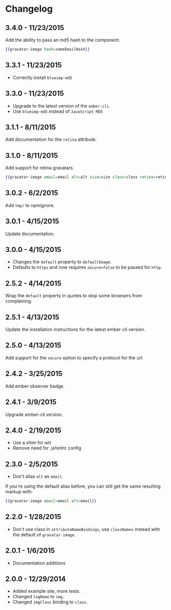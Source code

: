 # Changelog

## 3.4.0 - 11/23/2015

Add the ability to pass an md5 hash to the component.

```hbs
{{gravatar-image hash=someEmailHash}}
```

## 3.3.1 - 11/23/2015

* Correctly install `blueimp-md5`

## 3.3.0 - 11/23/2015

* Upgrade to the latest version of the `ember-cli`
* Use `blueimp-md5` instead of `JavaScript-MD5`

## 3.1.1 - 8/11/2015

Add documentation for the `retina` attribute.

## 3.1.0 - 8/11/2015

Add support for retina gravatars.

```hbs
{{gravatar-image email=email alt=alt size=size class=class retina=retina}}
```

## 3.0.2 - 6/2/2015

Add `tmp/` to npmignore.

## 3.0.1 - 4/15/2015

Update documentation.

## 3.0.0 - 4/15/2015

* Changes the `default` property to `defaultImage`.
* Defaults to `https` and now requires `secure=false` to be passed for `http`.

## 2.5.2 - 4/14/2015

Wrap the `default` property in quotes to stop some browsers from complaining.

## 2.5.1 - 4/13/2015

Update the installation instructions for the latest ember-cli version.

## 2.5.0 - 4/13/2015

Add support for the `secure` option to specify a protocol for the url.

## 2.4.2 - 3/25/2015

Add ember observer badge.

## 2.4.1 - 3/9/2015

Upgrade ember-cli version.

## 2.4.0 - 2/19/2015

* Use a shim for `md5`
* Remove need for .jshintrc config

## 2.3.0 - 2/5/2015

* Don't alias `alt` as `email`.

If you're using the default alias before, you can still get the same resulting markup with:

```hbs
{{gravatar-image email=email alt=email}}
```

## 2.2.0 - 1/28/2015

* Don't use class in `attributeNameBindings`, use `classNames` instead with the default of `gravatar-image`.

## 2.0.1 - 1/6/2015

* Documentation additions

## 2.0.0 - 12/29/2014

* Added example site, more tests.
* Changed `tagName` to `img`.
* Changed `imgClass` binding to `class`.
